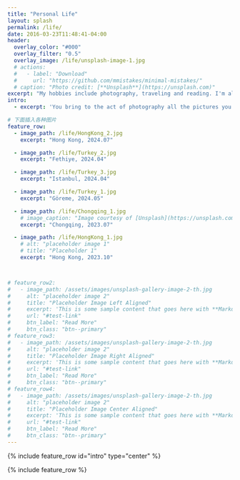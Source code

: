 ```yaml
---
title: "Personal Life"
layout: splash
permalink: /life/
date: 2016-03-23T11:48:41-04:00
header:
  overlay_color: "#000"
  overlay_filter: "0.5"
  overlay_image: /life/unsplash-image-1.jpg
  # actions:
  #   - label: "Download"
  #     url: "https://github.com/mmistakes/minimal-mistakes/"
  # caption: "Photo credit: [**Unsplash**](https://unsplash.com)"
excerpt: "My hobbies include photography, traveling and reading. I'm also an amateur piano players."
intro: 
  - excerpt: 'You bring to the act of photography all the pictures you have seen, the books you have read, the music you have heard, the people you have loved. —— Ansel Adams'

# 下面插入各种图片
feature_row:
  - image_path: /life/HongKong_2.jpg
    excerpt: "Hong Kong, 2024.07"

  - image_path: /life/Turkey_2.jpg
    excerpt: "Fethiye, 2024.04"

  - image_path: /life/Turkey_3.jpg
    excerpt: "Istanbul, 2024.04"

  - image_path: /life/Turkey_1.jpg
    excerpt: "Göreme, 2024.05"

  - image_path: /life/Chongqing_1.jpg
    # image_caption: "Image courtesy of [Unsplash](https://unsplash.com/)"
    excerpt: "Chongqing, 2023.07"

  - image_path: /life/HongKong_1.jpg
    # alt: "placeholder image 1"
    # title: "Placeholder 1"
    excerpt: "Hong Kong, 2023.10"



# feature_row2:
#   - image_path: /assets/images/unsplash-gallery-image-2-th.jpg
#     alt: "placeholder image 2"
#     title: "Placeholder Image Left Aligned"
#     excerpt: 'This is some sample content that goes here with **Markdown** formatting. Left aligned with `type="left"`'
#     url: "#test-link"
#     btn_label: "Read More"
#     btn_class: "btn--primary"
# feature_row3:
#   - image_path: /assets/images/unsplash-gallery-image-2-th.jpg
#     alt: "placeholder image 2"
#     title: "Placeholder Image Right Aligned"
#     excerpt: 'This is some sample content that goes here with **Markdown** formatting. Right aligned with `type="right"`'
#     url: "#test-link"
#     btn_label: "Read More"
#     btn_class: "btn--primary"
# feature_row4:
#   - image_path: /assets/images/unsplash-gallery-image-2-th.jpg
#     alt: "placeholder image 2"
#     title: "Placeholder Image Center Aligned"
#     excerpt: 'This is some sample content that goes here with **Markdown** formatting. Centered with `type="center"`'
#     url: "#test-link"
#     btn_label: "Read More"
#     btn_class: "btn--primary"
---
```


{% include feature_row id="intro" type="center" %}

{% include feature_row %}

<!-- {% include feature_row id="feature_row2" type="left" %}

{% include feature_row id="feature_row3" type="right" %}

{% include feature_row id="feature_row4" type="center" %} -->